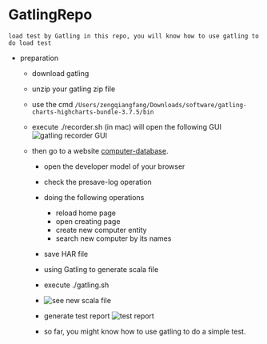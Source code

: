 # GatlingRepo

    load test by Gatling in this repo, you will know how to use gatling to do load test

* preparation
  * download gatling
  * unzip your gatling zip file
  * use the cmd
    ```/Users/zengqiangfang/Downloads/software/gatling-charts-highcharts-bundle-3.7.5/bin```
  * execute ./recorder.sh (in mac) will open the following GUI
    ![gatling recorder GUI](https://user-images.githubusercontent.com/6279298/155526456-aa122499-b148-4f66-ab8b-56a6be3f898b.jpg)

  * then go to a website [computer-database](https://computer-database.gatling.io/).
    * open the developer model of your browser
    * check the presave-log operation
    * doing the following operations
      * reload home page
      * open creating page
      * create new computer entity
      * search new computer by its names
    * save HAR file
    * using Gatling to generate scala file
    * execute ./gatling.sh
    * ![see new scala file](https://user-images.githubusercontent.com/6279298/155529006-2848927d-0b5f-49ca-8e4d-28921972e574.png)

    * generate test report
    ![test report](https://user-images.githubusercontent.com/6279298/155529293-a44863d0-eca7-432f-904f-d774159c4789.png)

    * so far, you might know how to use gatling to do a simple test.
